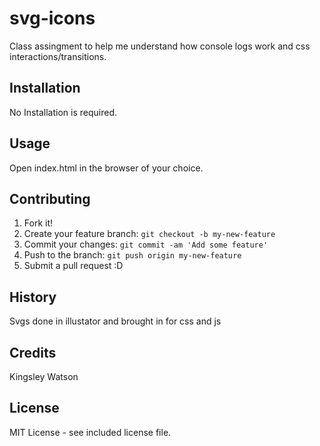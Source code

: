 # svg-icons
Class assingment to help me understand how console logs work and css interactions/transitions.
## Installation
No Installation is required.
## Usage
Open index.html in the browser of your choice.
## Contributing
1. Fork it!
2. Create your feature branch: `git checkout -b my-new-feature`
3. Commit your changes: `git commit -am 'Add some feature'`
4. Push to the branch: `git push origin my-new-feature`
5. Submit a pull request :D
## History
Svgs done in illustator and brought in for css and js
## Credits
Kingsley Watson 
## License
MIT License - see included license file.